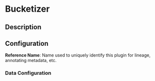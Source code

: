 
# Bucketizer

## Description

## Configuration
**Reference Name**: Name used to uniquely identify this plugin for lineage, annotating metadata, etc.

### Data Configuration
